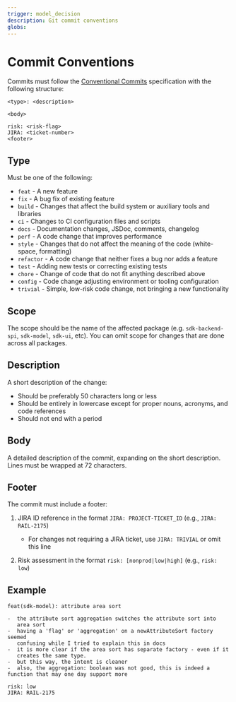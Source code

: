 ```yaml
---
trigger: model_decision
description: Git commit conventions
globs:
---
```


# Commit Conventions

Commits must follow the [Conventional Commits](mdc:https:/www.conventionalcommits.org/en/v1.0.0) specification with the following structure:

```
<type>: <description>

<body>

risk: <risk-flag>
JIRA: <ticket-number>
<footer>
```

## Type

Must be one of the following:

-   `feat` - A new feature
-   `fix` - A bug fix of existing feature
-   `build` - Changes that affect the build system or auxiliary tools and libraries
-   `ci` - Changes to CI configuration files and scripts
-   `docs` - Documentation changes, JSDoc, comments, changelog
-   `perf` - A code change that improves performance
-   `style` - Changes that do not affect the meaning of the code (white-space, formatting)
-   `refactor` - A code change that neither fixes a bug nor adds a feature
-   `test` - Adding new tests or correcting existing tests
-   `chore` - Change of code that do not fit anything described above
-   `config` - Code change adjusting environment or tooling configuration
-   `trivial` - Simple, low-risk code change, not bringing a new functionality

## Scope

The scope should be the name of the affected package (e.g. `sdk-backend-spi`, `sdk-model`, `sdk-ui`, etc).
You can omit scope for changes that are done across all packages.

## Description

A short description of the change:

-   Should be preferably 50 characters long or less
-   Should be entirely in lowercase except for proper nouns, acronyms, and code references
-   Should not end with a period

## Body

A detailed description of the commit, expanding on the short description.
Lines must be wrapped at 72 characters.

## Footer

The commit must include a footer:

1. JIRA ID reference in the format `JIRA: PROJECT-TICKET_ID` (e.g., `JIRA: RAIL-2175`)

    - For changes not requiring a JIRA ticket, use `JIRA: TRIVIAL` or omit this line

2. Risk assessment in the format `risk: [nonprod|low|high]` (e.g., `risk: low`)

## Example

```
feat(sdk-model): attribute area sort

-  the attribute sort aggregation switches the attribute sort into
   area sort
-  having a 'flag' or 'aggregation' on a newAttributeSort factory seemed
   confusing while I tried to explain this in docs
-  it is more clear if the area sort has separate factory - even if it
   creates the same type.
-  but this way, the intent is cleaner
-  also, the aggregation: boolean was not good, this is indeed a function that may one day support more

risk: low
JIRA: RAIL-2175
```
